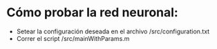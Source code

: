 # Cómo probar la red neuronal:

- Setear la configuración deseada en el archivo /src/configuration.txt
- Correr el script /src/mainWithParams.m
